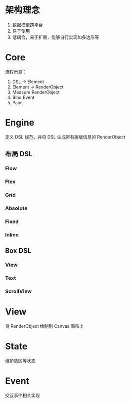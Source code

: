 # 架构理念
1. 数据模型跨平台
2. 易于使用
3. 低耦合，易于扩展，能够自行实现如多边形等

# Core
流程示意：
1. DSL -> Element
2. Element -> RenderObject
3. Measure RenderObject
4. Bind Event
5. Paint

# Engine
定义 DSL 规范，并将 DSL 生成带有排版信息的 RenderObject
## 布局 DSL
### Flow
### Flex
### Grid
### Absolute
### Fixed
### Inline

## Box DSL
### View
### Text
### ScrollView

# View
将 RenderObject 绘制到 Canvas 画布上

# State
维护选区等状态

# Event
交互事件相关实现